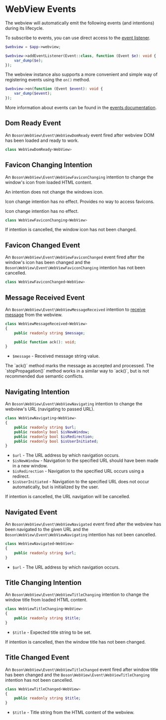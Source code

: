
# WebView Events

<primary-label ref="events"/>
<show-structure for="chapter" depth="2"/>

The webview will automatically emit the following events (and intentions)
during its lifecycle.

To subscribe to events, you can use direct access to the
<a href="events.md#event-listener">event listener</a>.

```php
$webview = $app->webview;

$webview->addEventListener(Event::class, function (Event $e): void {
    var_dump($e);
});
```

The webview instance also supports a more convenient and simple way of
registering events using the `on()` method.

```php
$webview->on(function (Event $event): void {
    var_dump($event);
});
```

<note>
More information about events can be found in the <a href="events.md">events 
documentation</a>.
</note>

## Dom Ready Event
<secondary-label ref="event"/>

An `Boson\WebView\Event\WebViewDomReady` event fired after webview DOM has been
loaded and ready to work.

```php
class WebViewDomReady<WebView>
```

## Favicon Changing Intention
<secondary-label ref="linux-limitations"/>
<secondary-label ref="macos-limitations"/>
<secondary-label ref="intention"/>

An `Boson\WebView\Event\WebViewFaviconChanging` intention to change the
window's icon from loaded HTML content.

<tabs>
<tab title="Linux/GTK4">
<warning>
An intention does not change the windows icon.

Icon change intention has no effect.
</warning>
</tab>
<tab title="MacOS/WebKit">
<warning>
Provides no way to access favicons.

Icon change intention has no effect.
</warning>
</tab>
</tabs>

```php
class WebViewFaviconChanging<WebView>
```

<tip>
If intention is cancelled, the window icon has not been changed.
</tip>

## Favicon Changed Event
<secondary-label ref="event"/>

An `Boson\WebView\Event\WebViewFaviconChanged` event fired after the window's
icon has been changed and the `Boson\WebView\Event\WebViewFaviconChanging`
intention has not been cancelled.

```php
class WebViewFaviconChanged<WebView>
```

## Message Received Event
<secondary-label ref="event"/>

An `Boson\WebView\Event\WebViewMessageReceived` intention to
<a href="https://developer.mozilla.org/en-US/docs/Web/API/Window/postMessage">receive message</a> 
from the webview.

```php
class WebViewMessageReceived<WebView> 
{
    public readonly string $message;

    public function ack(): void;
}
```

- `$message` - Received message string value.

<note>
The `ack()` method marks the message as accepted and processed.
</note>

<tip>
The `stopPropagation()` method works in a similar way to 
`ack()`, but is not recommended due semantic conflicts.
</tip>

## Navigating Intention
<secondary-label ref="intention"/>

An `Boson\WebView\Event\WebViewNavigating` intention to change the
webview's URL (navigating to passed URL).

```php
class WebViewNavigating<WebView> 
{
    public readonly string $url;
    public readonly bool $isNewWindow;
    public readonly bool $isRedirection;
    public readonly bool $isUserInitiated;
}
```

- `$url` - The URL address by which navigation occurs.
- `$isNewWindow` - Navigation to the specified URL should have been made
  in a new window.
- `$isRedirection` - Navigation to the specified URL occurs using a redirect.
- `$isUserInitiated` - Navigation to the specified URL does not occur
  automatically, but is initialized by the user.

<tip>
If intention is cancelled, the URL navigation will be cancelled.
</tip>

## Navigated Event
<secondary-label ref="event"/>

An `Boson\WebView\Event\WebViewNavigated` event fired after the webview has been
navigated to the given URL and the `Boson\WebView\Event\WebViewNavigating`
intention has not been cancelled.

```php
class WebViewNavigated<WebView> 
{
    public readonly string $url;
}
```

- `$url` - The URL address by which navigation occurs.

## Title Changing Intention
<secondary-label ref="intention"/>

An `Boson\WebView\Event\WebViewTitleChanging` intention to change the
window title from loaded HTML content.

```php
class WebViewTitleChanging<WebView> 
{
    public readonly string $title;
}
```

- `$title` - Expected title string to be set.

<tip>
If intention is cancelled, then the window title has not been changed.
</tip>

## Title Changed Event
<secondary-label ref="event"/>

An `Boson\WebView\Event\WebViewTitleChanged` event fired after window title has
been changed and the `Boson\WebView\Event\WebViewTitleChanging`
intention has not been cancelled.

```php
class WebViewTitleChanged<WebView> 
{
    public readonly string $title;
}
```

- `$title` - Title string from the HTML content of the webview.